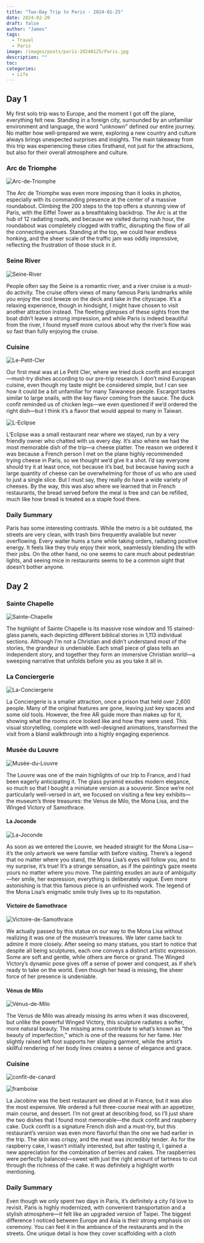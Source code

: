 ```yaml
---
title: "Two-Day Trip to Paris - 2024-01-25"
date: 2024-02-20
draft: false
author: "James"
tags:
  - Travel
  - Paris
image: /images/posts/paris-20240125/Paris.jpg
description: ""
toc: 
categories:
  - Life
---
```


## **Day 1**

My first solo trip was to Europe, and the moment I got off the plane, everything felt new. Standing in a foreign city, surrounded by an unfamiliar environment and language, the word "unknown" defined our entire journey. No matter how well-prepared we were, exploring a new country and culture always brings unexpected surprises and insights. The main takeaway from this trip was experiencing these cities firsthand, not just for the attractions, but also for their overall atmosphere and culture.

### **Arc de Triomphe**

![Arc-de-Triomphe](/images/posts/paris-20240125/Arc-de-Triomphe-2.jpg)

The Arc de Triomphe was even more imposing than it looks in photos, especially with its commanding presence at the center of a massive roundabout. Climbing the 200 steps to the top offers a stunning view of Paris, with the Eiffel Tower as a breathtaking backdrop. The Arc is at the hub of 12 radiating roads, and because we visited during rush hour, the roundabout was completely clogged with traffic, disrupting the flow of all the connecting avenues. Standing at the top, we could hear endless honking, and the sheer scale of the traffic jam was oddly impressive, reflecting the frustration of those stuck in it.

### **Seine River**

![Seine-River](/images/posts/paris-20240125/Seine-River.jpg)

People often say the Seine is a romantic river, and a river cruise is a must-do activity. The cruise offers views of many famous Paris landmarks while you enjoy the cool breeze on the deck and take in the cityscape. It’s a relaxing experience, though in hindsight, I might have chosen to visit another attraction instead. The fleeting glimpses of these sights from the boat didn’t leave a strong impression, and while Paris is indeed beautiful from the river, I found myself more curious about why the river’s flow was so fast than fully enjoying the cruise.

### **Cuisine**

![Le-Petit-Cler](/images/posts/paris-20240125/Le-Petit-Cler.jpg)

Our first meal was at Le Petit Cler, where we tried duck confit and escargot—must-try dishes according to our pre-trip research. I don’t mind European cuisine, even though my taste might be considered simple, but I can see how it could be a bit unfamiliar for many Taiwanese people. Escargot tastes similar to large snails, with the key flavor coming from the sauce. The duck confit reminded us of chicken legs—we even questioned if we’d ordered the right dish—but I think it’s a flavor that would appeal to many in Taiwan.

![L-Eclipse](/images/posts/paris-20240125/L-Eclipse.jpg)

L’Eclipse was a small restaurant near where we stayed, run by a very friendly owner who chatted with us every day. It’s also where we had the most memorable dish of the trip—a cheese platter. The reason we ordered it was because a French person I met on the plane highly recommended trying cheese in Paris, so we thought we’d give it a shot. I’d say everyone should try it at least once, not because it’s bad, but because having such a large quantity of cheese can be overwhelming for those of us who are used to just a single slice. But I must say, they really do have a wide variety of cheeses. By the way, this was also where we learned that in French restaurants, the bread served before the meal is free and can be refilled, much like how bread is treated as a staple food there.

### **Daily Summary**

Paris has some interesting contrasts. While the metro is a bit outdated, the streets are very clean, with trash bins frequently available but never overflowing. Every waiter hums a tune while taking orders, radiating positive energy. It feels like they truly enjoy their work, seamlessly blending life with their jobs. On the other hand, no one seems to care much about pedestrian lights, and seeing mice in restaurants seems to be a common sight that doesn’t bother anyone.



## **Day 2**

### **Sainte Chapelle**

![Sainte-Chapelle](/images/posts/paris-20240125/Sainte-Chapelle.jpg)

The highlight of Sainte Chapelle is its massive rose window and 15 stained-glass panels, each depicting different biblical stories in 1,113 individual sections. Although I’m not a Christian and didn’t understand most of the stories, the grandeur is undeniable. Each small piece of glass tells an independent story, and together they form an immersive Christian world—a sweeping narrative that unfolds before you as you take it all in.

### **La Conciergerie**

![La-Conciergerie](/images/posts/paris-20240125/La-Conciergerie.jpg)

La Conciergerie is a smaller attraction, once a prison that held over 2,600 people. Many of the original features are gone, leaving just key spaces and some old tools. However, the free AR guide more than makes up for it, showing what the rooms once looked like and how they were used. This visual storytelling, complete with well-designed animations, transformed the visit from a bland walkthrough into a highly engaging experience.

### **Musée du Louvre**

![Musée-du-Louvre](/images/posts/paris-20240125/Musée-du-Louvre.jpg)

The Louvre was one of the main highlights of our trip to France, and I had been eagerly anticipating it. The glass pyramid exudes modern elegance, so much so that I bought a miniature version as a souvenir. Since we’re not particularly well-versed in art, we focused on visiting a few key exhibits—the museum’s three treasures: the Venus de Milo, the Mona Lisa, and the Winged Victory of Samothrace.

#### **La Joconde**

![La-Joconde](/images/posts/paris-20240125/La-Joconde.jpg)

As soon as we entered the Louvre, we headed straight for the Mona Lisa—it’s the only artwork we were familiar with before visiting. There’s a legend that no matter where you stand, the Mona Lisa’s eyes will follow you, and to my surprise, it’s true! It’s a strange sensation, as if the painting’s gaze meets yours no matter where you move. The painting exudes an aura of ambiguity—her smile, her expression, everything is deliberately vague. Even more astonishing is that this famous piece is an unfinished work. The legend of the Mona Lisa’s enigmatic smile truly lives up to its reputation.

#### **Victoire de Samothrace**

![Victoire-de-Samothrace](/images/posts/paris-20240125/Victoire-de-Samothrace.jpg)

We actually passed by this statue on our way to the Mona Lisa without realizing it was one of the museum’s treasures. We later came back to admire it more closely. After seeing so many statues, you start to notice that despite all being sculptures, each one conveys a distinct artistic expression. Some are soft and gentle, while others are fierce or grand. The Winged Victory’s dynamic pose gives off a sense of power and conquest, as if she’s ready to take on the world. Even though her head is missing, the sheer force of her presence is undeniable.

#### **Vénus de Milo**

![Vénus-de-Milo](/images/posts/paris-20240125/Vénus-de-Milo.jpg)

The Venus de Milo was already missing its arms when it was discovered, but unlike the powerful Winged Victory, this sculpture radiates a softer, more natural beauty. The missing arms contribute to what’s known as “the beauty of imperfection,” which is one of the reasons for her fame. Her slightly raised left foot supports her slipping garment, while the artist’s skillful rendering of her body lines creates a sense of elegance and grace.

### **Cuisine**

![confit-de-canard](/images/posts/paris-20240125/confit-de-canard.jpg)

![framboise](/images/posts/paris-20240125/framboise.jpg)

La Jacobine was the best restaurant we dined at in France, but it was also the most expensive. We ordered a full three-course meal with an appetizer, main course, and dessert. I’m not great at describing food, so I’ll just share the two dishes that I found most memorable—the duck confit and raspberry cake. Duck confit is a signature French dish and a must-try, but this restaurant’s version was even more flavorful than the one we had earlier in the trip. The skin was crispy, and the meat was incredibly tender. As for the raspberry cake, I wasn’t initially interested, but after tasting it, I gained a new appreciation for the combination of berries and cakes. The raspberries were perfectly balanced—sweet with just the right amount of tartness to cut through the richness of the cake. It was definitely a highlight worth mentioning.

### **Daily Summary**

Even though we only spent two days in Paris, it’s definitely a city I’d love to revisit. Paris is highly modernized, with convenient transportation and a stylish atmosphere—it felt like an upgraded version of Taipei. The biggest difference I noticed between Europe and Asia is their strong emphasis on ceremony. You can feel it in the ambiance of the restaurants and in the streets. One unique detail is how they cover scaffolding with a cloth
